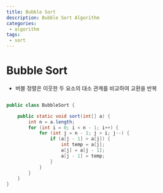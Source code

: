 ```yaml
---
title: Bubble Sort
description: Bubble Sort Algorithm
categories:
 - algorithm
tags:
 - sort
---
```


# Bubble Sort

* 버블 정렬은 이웃한 두 요소의 대소 관계를 비교하여 교환을 반복

```java

public class BubbleSort {

	public static void sort(int[] a) {
		int n = a.length;
		for (int i = 0; i < n - 1; i++) {
			for (int j = n - 1; j > i; j--) {
				if (a[j - 1] > a[j]) {
					int temp = a[j];
					a[j] = a[j - 1];
					a[j - 1] = temp;
				}
			}
		}
	}
}

```
